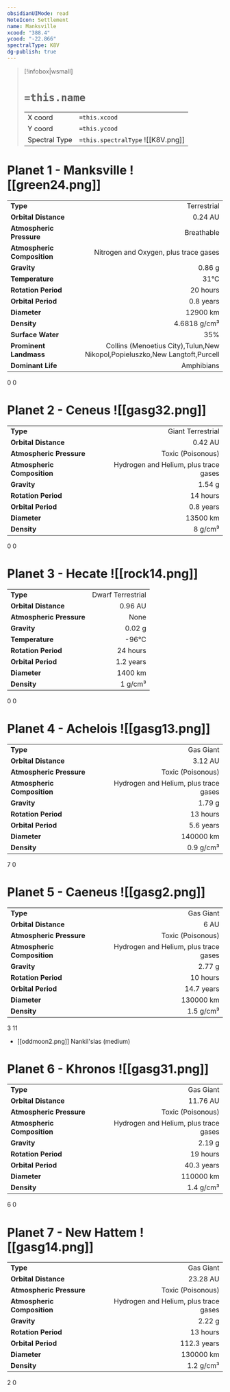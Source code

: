 ```yaml
---
obsidianUIMode: read
NoteIcon: Settlement
name: Manksville
xcood: "388.4"
ycood: "-22.866"
spectralType: K8V
dg-publish: true
---
```

> [!infobox|wsmall]
> # `=this.name`
> | | |
> | - | - |
> | X coord | `=this.xcood` |
> | Y coord| `=this.ycood` |
> | Spectral Type | `=this.spectralType` ![[K8V.png]] |

# Planet 1 - Manksville ![[green24.png]]
|                             |                           |
| --------------------------- | -------------------------:|
| **Type**                    |             Terrestrial |
| **Orbital Distance**        |   0.24 AU |
| **Atmospheric Pressure**    |       Breathable |
| **Atmospheric Composition** |      Nitrogen and Oxygen, plus trace gases |
| **Gravity**                 |        0.86 g |
| **Temperature**             |    31°C |
| **Rotation Period**         |  20 hours |
| **Orbital Period** | 0.8 years |
| **Diameter**                |      12900 km | 
| **Density**                 |    4.6818 g/cm³ |
| **Surface Water**           |           35% | 
| **Prominent Landmass**      |         Collins (Menoetius City),Tulun,New Nikopol,Popieluszko,New Langtoft,Purcell | 
| **Dominant Life**           |         Amphibians |



0
0



# Planet 2 - Ceneus ![[gasg32.png]]
|                             |                           |
| --------------------------- | -------------------------:|
| **Type**                    |             Giant Terrestrial |
| **Orbital Distance**        |   0.42 AU |
| **Atmospheric Pressure**    |       Toxic (Poisonous) |
| **Atmospheric Composition** |      Hydrogen and Helium, plus trace gases |
| **Gravity**                 |        1.54 g |
| **Rotation Period**         |  14 hours |
| **Orbital Period** | 0.8 years |
| **Diameter**                |      13500 km | 
| **Density**                 |    8 g/cm³ |



0
0



# Planet 3 - Hecate ![[rock14.png]]
|                             |                           |
| --------------------------- | -------------------------:|
| **Type**                    |             Dwarf Terrestrial |
| **Orbital Distance**        |   0.96 AU |
| **Atmospheric Pressure**    |       None |
| **Gravity**                 |        0.02 g |
| **Temperature**             |    -96°C |
| **Rotation Period**         |  24 hours |
| **Orbital Period** | 1.2 years |
| **Diameter**                |      1400 km | 
| **Density**                 |    1 g/cm³ |



0
0



# Planet 4 - Achelois ![[gasg13.png]]
|                             |                           |
| --------------------------- | -------------------------:|
| **Type**                    |             Gas Giant |
| **Orbital Distance**        |   3.12 AU |
| **Atmospheric Pressure**    |       Toxic (Poisonous) |
| **Atmospheric Composition** |      Hydrogen and Helium, plus trace gases |
| **Gravity**                 |        1.79 g |
| **Rotation Period**         |  13 hours |
| **Orbital Period** | 5.6 years |
| **Diameter**                |      140000 km | 
| **Density**                 |    0.9 g/cm³ |



7
0



# Planet 5 - Caeneus ![[gasg2.png]]
|                             |                           |
| --------------------------- | -------------------------:|
| **Type**                    |             Gas Giant |
| **Orbital Distance**        |   6 AU |
| **Atmospheric Pressure**    |       Toxic (Poisonous) |
| **Atmospheric Composition** |      Hydrogen and Helium, plus trace gases |
| **Gravity**                 |        2.77 g |
| **Rotation Period**         |  10 hours |
| **Orbital Period** | 14.7 years |
| **Diameter**                |      130000 km | 
| **Density**                 |    1.5 g/cm³ |



3
11

- [[oddmoon2.png]] Nankil'slas (medium)

# Planet 6 - Khronos ![[gasg31.png]]
|                             |                           |
| --------------------------- | -------------------------:|
| **Type**                    |             Gas Giant |
| **Orbital Distance**        |   11.76 AU |
| **Atmospheric Pressure**    |       Toxic (Poisonous) |
| **Atmospheric Composition** |      Hydrogen and Helium, plus trace gases |
| **Gravity**                 |        2.19 g |
| **Rotation Period**         |  19 hours |
| **Orbital Period** | 40.3 years |
| **Diameter**                |      110000 km | 
| **Density**                 |    1.4 g/cm³ |



6
0



# Planet 7 - New Hattem ![[gasg14.png]]
|                             |                           |
| --------------------------- | -------------------------:|
| **Type**                    |             Gas Giant |
| **Orbital Distance**        |   23.28 AU |
| **Atmospheric Pressure**    |       Toxic (Poisonous) |
| **Atmospheric Composition** |      Hydrogen and Helium, plus trace gases |
| **Gravity**                 |        2.22 g |
| **Rotation Period**         |  13 hours |
| **Orbital Period** | 112.3 years |
| **Diameter**                |      130000 km | 
| **Density**                 |    1.2 g/cm³ |



2
0



